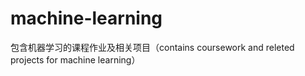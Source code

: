 # machine-learning
包含机器学习的课程作业及相关项目（contains coursework and  releted projects for machine learning）
